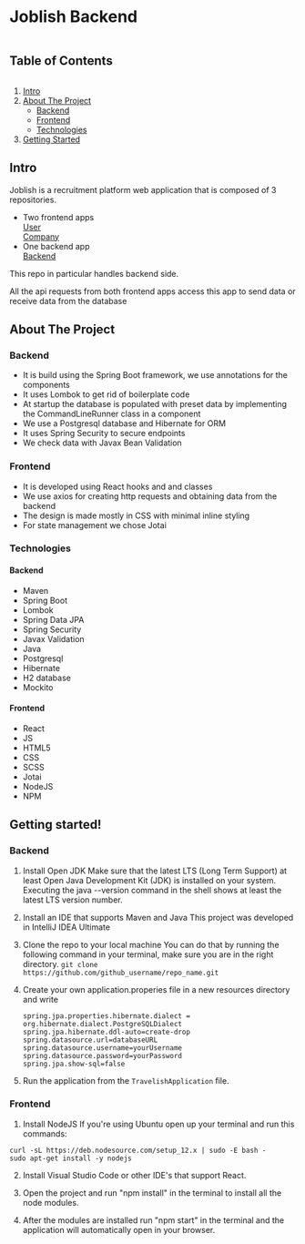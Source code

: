 <!-- TABLE OF CONTENTS -->

# Joblish Backend

<summary><h2 style="display: inline-block">Table of Contents</h2></summary>
<ol>
<li>
    <a href="#intro">Intro</a>
</li>
<li>
    <a href="#about-the-project">About The Project</a>
    <ul>
        <li><a href="#backend">Backend</a></li>
    </ul>
    <ul>
        <li><a href="#frontend">Frontend</a></li>
    </ul>
    <ul>
        <li><a href="#technologies">Technologies</a></li>
    </ul>
</li>
<li>
    <a href="#getting-started">Getting Started</a>
</li>
</ol>

## Intro
Joblish is a recruitment platform web application that is composed of 3 repositories.
- Two frontend apps</br>
  <a href="https://github.com/SabrinaStaicu/joblish-frontend">User</a></br>
  <a href="https://github.com/SabrinaStaicu/joblish-companies-frontend">Company</a></br>
- One backend app</br>
  <a href="https://github.com/SabrinaStaicu/joblish-backend">Backend</a></br>

This repo in particular handles backend side.

All the api requests from both frontend apps access this app to send data or receive data from the database

## About The Project
### Backend
- It is build using the Spring Boot framework, we use annotations for the components
- It uses Lombok to get rid of boilerplate code 
- At startup the database is populated with preset data by implementing the CommandLineRunner class in a component
- We use a Postgresql database and Hibernate for ORM
- It uses Spring Security to secure endpoints
- We check data with Javax Bean Validation
### Frontend
- It is developed using React hooks and and classes
- We use axios for creating http requests and obtaining data from the backend
- The design is made mostly in CSS with minimal inline styling
- For state management we chose Jotai

### Technologies
#### Backend
- Maven
- Spring Boot
- Lombok
- Spring Data JPA
- Spring Security
- Javax Validation
- Java
- Postgresql
- Hibernate
- H2 database
- Mockito
#### Frontend
- React
- JS
- HTML5
- CSS
- SCSS
- Jotai
- NodeJS
- NPM

<!-- GETTING STARTED -->

## Getting started!

### Backend
1. Install Open JDK
Make sure that the latest LTS (Long Term Support) at least Open Java Development Kit (JDK) is installed on your system.
Executing the java --version command in the shell shows at least the latest LTS version number.

2. Install an IDE that supports Maven and Java
This project was developed in IntelliJ IDEA Ultimate

3. Clone the repo to your local machine
You can do that by running the following command in your terminal, make sure you are in the right directory.
```git clone https://github.com/github_username/repo_name.git```

4. Create your own application.properies file in a new resources directory and write
   ```
   spring.jpa.properties.hibernate.dialect = org.hibernate.dialect.PostgreSQLDialect
   spring.jpa.hibernate.ddl-auto=create-drop
   spring.datasource.url=databaseURL
   spring.datasource.username=yourUsername
   spring.datasource.password=yourPassword
   spring.jpa.show-sql=false
   ```

5. Run the application from the ```TravelishApplication``` file.

### Frontend 
1. Install NodeJS
If you're using Ubuntu open up your terminal and run this commands:
```
curl -sL https://deb.nodesource.com/setup_12.x | sudo -E bash -
sudo apt-get install -y nodejs
```

2. Install Visual Studio Code or other IDE's that support React.

3. Open the project and run "npm install" in the terminal to install all the node modules.

4. After the modules are installed run "npm start" in the terminal and the application will automatically open in your browser.
